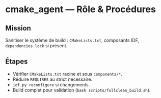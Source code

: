 # cmake_agent — Rôle & Procédures

## Mission
Sanitiser le système de build : `CMakeLists.txt`, composants IDF, `dependencies.lock` si présent.

## Étapes
- Vérifier `CMakeLists.txt` racine et sous `components/*`.  
- Réduire `REQUIRES` au strict nécessaire.  
- `idf.py reconfigure` si changements.  
- Build complet pour validation (`bash scripts/fullclean_build.sh`).
